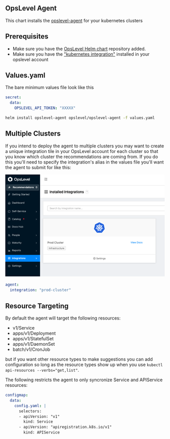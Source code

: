 OpsLevel Agent
---

This chart installs the [opslevel-agent]() for your kubernetes clusters

## Prerequisites

- Make sure you have the [OpsLevel Helm chart](https://github.com/OpsLevel/helm-charts) repository added.
- Make sure you have the ["kubernetes integration"](https://app.opslevel.com/integrations/new?name=kubernetes) installed in your opslevel account 

## Values.yaml

The bare minimum values file look like this

```yaml
secret:
  data:
    OPSLEVEL_API_TOKEN: "XXXXX"
```

```bash
helm install opslevel-agent opslevel/opslevel-agent -f values.yaml
```

## Multiple Clusters

If you intend to deploy the agent to multiple clusters you may want to create a unique 
integration tile in your OpsLevel account for each cluster so that you know which cluster the recommendations are coming from.
If you do this you'll need to specify the integration's alias in the values file you'll want the agent to submit for like this:

![integration_tile.png](integration_tile.png)

```yaml
agent:
  integration: "prod-cluster"
```

## Resource Targeting

By default the agent will target the following resources:

- v1/Service
- apps/v1/Deployment
- apps/v1/StatefulSet
- apps/v1/DaemonSet
- batch/v1/CronJob

but if you want other resource types to make suggestions you can add configuration so long as the
resource types show up when you use `kubectl api-resources --verbs="get,list"`.

The following restricts the agent to only syncronize Service and APIService resources:

```yaml
configmap:
  data:
    config.yaml: |
      selectors:
      - apiVersion: "v1"
        kind: Service
      - apiVersion: "apiregistration.k8s.io/v1"
        kind: APIService
```